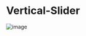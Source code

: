 # Vertical-Slider
![image](https://user-images.githubusercontent.com/76005388/210936713-e2c3f77b-f346-418c-87f5-032877e87df8.png)
